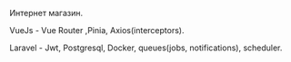 Интернет магазин. 

VueJs - Vue Router ,Pinia, Axios(interceptors). 

Laravel - Jwt, Postgresql, Docker, queues(jobs, notifications), scheduler.
